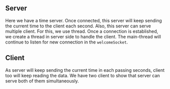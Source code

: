 ## Server
Here we have a time server. Once connected, this server will keep sending the current time to the client each second. Also, this server can serve multiple client. For this, we use thread. Once a connection is established, we create a thread in server side to handle the client. The main-thread will continue to listen for new connection in the ``welcomeSocket``.

## Client
As server will keep sending the current time in each passing seconds, client too will keep reading the data. We have two client to show that server can serve both of them simultaneously.